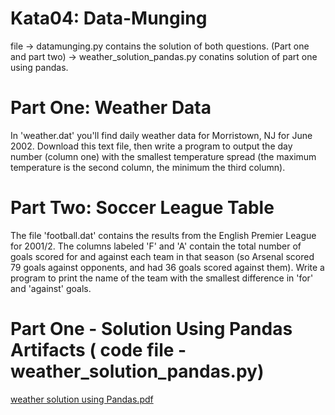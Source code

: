 # Kata04: Data-Munging


file -> datamunging.py contains the solution of both questions. (Part one and part two)
     -> weather_solution_pandas.py conatins solution of part one using pandas.


# Part One: Weather Data

In 'weather.dat' you'll find daily weather data for Morristown, NJ for June 2002. Download this text file, then write a program to output the day number (column one) with the smallest temperature spread (the maximum temperature is the second column, the minimum the third column).


# Part Two: Soccer League Table

The file 'football.dat' contains the results from the English Premier League for 2001/2. The columns labeled 'F' and 'A' contain the total number of goals scored for and against each team in that season (so Arsenal scored 79 goals against opponents, and had 36 goals scored against them). Write a program to print the name of the team with the smallest difference in 'for' and 'against' goals.


# Part One - Solution Using Pandas Artifacts ( code file - weather_solution_pandas.py)

[weather solution using Pandas.pdf](https://github.com/DebaPrasad14/Kata04-Data-Munging/files/3478680/weather.solution.using.Pandas.pdf)
